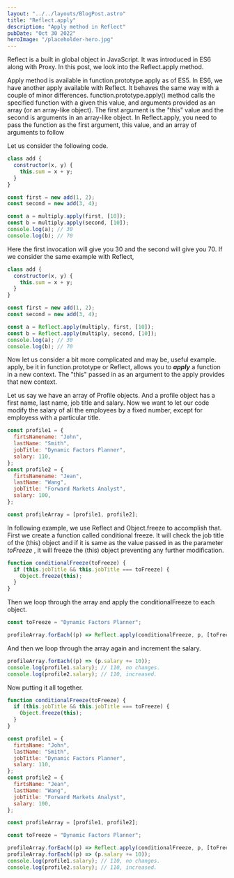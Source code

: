 ```yaml
---
layout: "../../layouts/BlogPost.astro"
title: "Reflect.apply"
description: "Apply method in Reflect"
pubDate: "Oct 30 2022"
heroImage: "/placeholder-hero.jpg"
---
```


Reflect is a built in global object in JavaScript. It was introduced in ES6 along with Proxy. In this post, we look into the Reflect.apply method.

Apply method is available in function.prototype.apply as of ES5. In ES6, we have another apply available with Reflect. It behaves the same way with a couple of minor differences.
function.prototype.apply() method calls the specified function with a given this value, and arguments provided as an array (or an array-like object). The first argument is the "this" value and the second is arguments in an array-like object.
In Reflect.apply, you need to pass the function as the first argument, this value, and an array of arguments to follow

Let us consider the following code.

```javascript
class add {
  constructor(x, y) {
    this.sum = x + y;
  }
}

const first = new add(1, 2);
const second = new add(3, 4);

const a = multiply.apply(first, [10]);
const b = multiply.apply(second, [10]);
console.log(a); // 30
console.log(b); // 70
```

Here the first invocation will give you 30 and the second will give you 70. If we consider the same example with Reflect,

```javascript
class add {
  constructor(x, y) {
    this.sum = x + y;
  }
}

const first = new add(1, 2);
const second = new add(3, 4);

const a = Reflect.apply(multiply, first, [10]);
const b = Reflect.apply(multiply, second, [10]);
console.log(a); // 30
console.log(b); // 70
```

Now let us consider a bit more complicated and may be, useful example. apply, be it in function.prototype or Reflect, allows you to **_apply_** a function in a new context. The "this" passed in as an argument to the apply provides that new context.

Let us say we have an array of Profile objects. And a profile object has a first name, last name, job title and salary. Now we want to let our code modify the salary of all the employees by a fixed number, except for employess with a particular title.

```javascript
const profile1 = {
  firtsNamename: "John",
  lastName: "Smith",
  jobTitle: "Dynamic Factors Planner",
  salary: 110,
};
const profile2 = {
  firtsNamename: "Jean",
  lastName: "Wang",
  jobTitle: "Forward Markets Analyst",
  salary: 100,
};

const profileArray = [profile1, profile2];
```

In following example, we use Reflect and Object.freeze to accomplish that. First we create a function called conditional freeze. It will check the job title of the (this) object and if it is same as the value passed in as the parameter _toFreeze_ , it will freeze the (this) object preventing any further modification.

```javascript
function conditionalFreeze(toFreeze) {
  if (this.jobTitle && this.jobTitle === toFreeze) {
    Object.freeze(this);
  }
}
```

Then we loop through the array and apply the conditionalFreeze to each object.

```javascript
const toFreeze = "Dynamic Factors Planner";

profileArray.forEach((p) => Reflect.apply(conditionalFreeze, p, [toFreeze]));
```

And then we loop through the array again and increment the salary.

```javascript
profileArray.forEach((p) => (p.salary += 10));
console.log(profile1.salary); // 110, no changes.
console.log(profile2.salary); // 110, increased.
```

Now putting it all together.

```javascript
function conditionalFreeze(toFreeze) {
  if (this.jobTitle && this.jobTitle === toFreeze) {
    Object.freeze(this);
  }
}

const profile1 = {
  firtsName: "John",
  lastName: "Smith",
  jobTitle: "Dynamic Factors Planner",
  salary: 110,
};
const profile2 = {
  firtsName: "Jean",
  lastName: "Wang",
  jobTitle: "Forward Markets Analyst",
  salary: 100,
};

const profileArray = [profile1, profile2];

const toFreeze = "Dynamic Factors Planner";

profileArray.forEach((p) => Reflect.apply(conditionalFreeze, p, [toFreeze]));
profileArray.forEach((p) => (p.salary += 10));
console.log(profile1.salary); // 110, no changes.
console.log(profile2.salary); // 110, increased.
```

